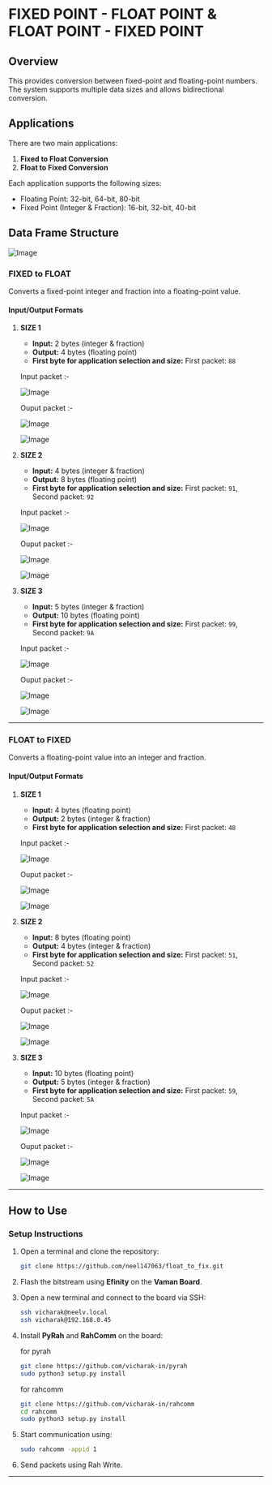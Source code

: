 # FIXED POINT - FLOAT POINT & FLOAT POINT - FIXED POINT

## Overview
This provides conversion between fixed-point and floating-point numbers. The system supports multiple data sizes and allows bidirectional conversion.

## Applications
There are two main applications:
1. **Fixed to Float Conversion**
2. **Float to Fixed Conversion**

Each application supports the following sizes:
- Floating Point: 32-bit, 64-bit, 80-bit
- Fixed Point (Integer & Fraction): 16-bit, 32-bit, 40-bit

## Data Frame Structure

![Image](https://github.com/user-attachments/assets/0a881d9f-c4c1-47dd-b954-d14562d0f94e)

### FIXED to FLOAT
Converts a fixed-point integer and fraction into a floating-point value.

#### Input/Output Formats
1. **SIZE 1**
   - **Input:** 2 bytes (integer & fraction)
   - **Output:** 4 bytes (floating point)
   - **First byte for application selection and size:** First packet: `88`

   Input packet :-
   
   ![Image](https://github.com/user-attachments/assets/3c45c899-25f4-4b22-9021-b347b3b38900)

   Ouput packet :-

   ![Image](https://github.com/user-attachments/assets/b52aaf41-128e-44d1-88ee-c19f7261c2d3)

   ![Image](https://github.com/user-attachments/assets/14d3f224-29cf-4a4c-a71d-c3714a565086)
   
2. **SIZE 2**
   - **Input:** 4 bytes (integer & fraction)
   - **Output:** 8 bytes (floating point)
   - **First byte for application selection and size:** First packet: `91`, Second packet: `92`

   Input packet :-

   ![Image](https://github.com/user-attachments/assets/bdc8e910-47da-40d3-8c82-9ce5f4a51ab9)

   Ouput packet :-

   ![Image](https://github.com/user-attachments/assets/6c40116e-fed5-43fb-822b-e1f6564fbf3a)

   ![Image](https://github.com/user-attachments/assets/079bbfb1-a16d-4961-b879-1f064e780e76)

3. **SIZE 3**
   - **Input:** 5 bytes (integer & fraction)
   - **Output:** 10 bytes (floating point)
   - **First byte for application selection and size:** First packet: `99`, Second packet: `9A`
  
   Input packet :-
   
   ![Image](https://github.com/user-attachments/assets/0383cc85-d567-450d-93b6-fed7c8b14b1c)

   Ouput packet :-

   ![Image](https://github.com/user-attachments/assets/976e29c7-f8a8-478b-ae63-42a03b1df3b5)

   ![Image](https://github.com/user-attachments/assets/0b915752-8bc3-4e3a-926e-029b607edf15)

---

### FLOAT to FIXED
Converts a floating-point value into an integer and fraction.

#### Input/Output Formats
1. **SIZE 1**
   - **Input:** 4 bytes (floating point)
   - **Output:** 2 bytes (integer & fraction)
   - **First byte for application selection and size:** First packet: `48`

   Input packet :-
   
   ![Image](https://github.com/user-attachments/assets/b52aaf41-128e-44d1-88ee-c19f7261c2d3)

   Ouput packet :-

   ![Image](https://github.com/user-attachments/assets/3c45c899-25f4-4b22-9021-b347b3b38900)

   ![Image](https://github.com/user-attachments/assets/d1e82d0f-31cb-4f1c-be79-38d673fa061b)
   
2. **SIZE 2**
   - **Input:** 8 bytes (floating point)
   - **Output:** 4 bytes (integer & fraction)
   - **First byte for application selection and size:** First packet: `51`, Second packet: `52`

   Input packet :-
   
   ![Image](https://github.com/user-attachments/assets/6c40116e-fed5-43fb-822b-e1f6564fbf3a)

   Ouput packet :-

   ![Image](https://github.com/user-attachments/assets/bdc8e910-47da-40d3-8c82-9ce5f4a51ab9)

   ![Image](https://github.com/user-attachments/assets/0a9d2100-4001-4cd0-9cb7-ca127a3e488a)

3. **SIZE 3**
   - **Input:** 10 bytes (floating point)
   - **Output:** 5 bytes (integer & fraction)
   - **First byte for application selection and size:** First packet: `59`, Second packet: `5A`

   Input packet :-
   
   ![Image](https://github.com/user-attachments/assets/976e29c7-f8a8-478b-ae63-42a03b1df3b5)
   
   Ouput packet :-

   ![Image](https://github.com/user-attachments/assets/0383cc85-d567-450d-93b6-fed7c8b14b1c)

   ![Image](https://github.com/user-attachments/assets/62044824-aa41-40c8-874b-a08a0eb24bdb)

---

## How to Use
### Setup Instructions
1. Open a terminal and clone the repository:
   ```sh
   git clone https://github.com/neel147063/float_to_fix.git
   ```
2. Flash the bitstream using **Efinity** on the **Vaman Board**.
3. Open a new terminal and connect to the board via SSH:
   ```sh
   ssh vicharak@neelv.local
   ssh vicharak@192.168.0.45
   ```
4. Install **PyRah** and **RahComm** on the board:

   for pyrah
   ```sh
   git clone https://github.com/vicharak-in/pyrah
   sudo python3 setup.py install
   ```
   
   for rahcomm
   ```sh
   git clone https://github.com/vicharak-in/rahcomm
   cd rahcomm
   sudo python3 setup.py install
   ```
   
6. Start communication using:
   ```sh
   sudo rahcomm -appid 1
   ```
7. Send packets using Rah Write.

---
